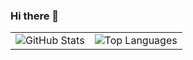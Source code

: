 ### Hi there 👋

<table>
  <tr>
    <td><img src="https://github-readme-stats.vercel.app/api?username=Yuki-bach&show_icons=true&theme=onedark" alt="GitHub Stats" /></td>
    <td><img src="https://github-readme-stats.vercel.app/api/top-langs/?username=Yuki-bach&size_weight=0.5&count_weight=0.5&theme=onedark" alt="Top Languages" /></td>
  </tr>
</table>

<!--
**Yuki-bach/Yuki-bach** is a ✨ _special_ ✨ repository because its `README.md` (this file) appears on your GitHub profile.

Here are some ideas to get you started:

- 🔭 I’m currently working on ...
- 🌱 I’m currently learning ...
- 👯 I’m looking to collaborate on ...
- 🤔 I’m looking for help with ...
- 💬 Ask me about ...
- 📫 How to reach me: ...
- 😄 Pronouns: ...
- ⚡ Fun fact: ...
-->
